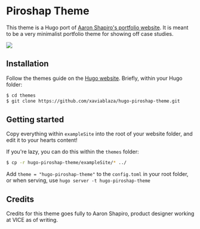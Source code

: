 # Piroshap Theme

This theme is a Hugo port of [Aaron Shapiro's portfolio website](http://aaron.mn/). It is meant to be a very minimalist portfolio theme for showing off case studies.

![](images/screenshot.png)

## Installation

Follow the themes guide on the [Hugo website](https://gohugo.io/themes/installing-and-using-themes/). Briefly, within your Hugo folder:

```sh
$ cd themes
$ git clone https://github.com/xaviablaza/hugo-piroshap-theme.git
```

## Getting started

Copy everything within `exampleSite` into the root of your website folder, and edit it to your hearts content!

If you're lazy, you can do this within the `themes` folder:
```sh
$ cp -r hugo-piroshap-theme/exampleSite/* ../
```

Add `theme = "hugo-piroshap-theme"` to the  `config.toml` in your root folder, or when serving, use `hugo server -t hugo-piroshap-theme`

## Credits

Credits for this theme goes fully to Aaron Shapiro, product designer working at VICE as of writing.